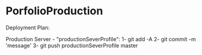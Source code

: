 # PorfolioProduction

Deployment Plan:

Production Server - "productionSeverProfile":
 1- git add -A
 2- git commit -m 'message'
 3- git push productionSeverProfile master
